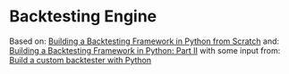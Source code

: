 # Backtesting Engine

Based on:
[Building a Backtesting Framework in Python from Scratch](https://mayerkrebs.com/building-a-backtesting-framework-in-python-from-scratch)
and:
[Building a Backtesting Framework in Python: Part II](https://mayerkrebs.com/building-a-backtesting-framework-in-python-part-ii/)
with some input from:
[Build a custom backtester with Python](https://algotrading101.com/learn/build-my-own-custom-backtester-python/)
